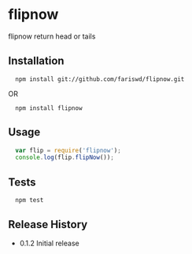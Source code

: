 flipnow
=========

flipnow return head or tails

## Installation
```shell
  npm install git://github.com/fariswd/flipnow.git
```
OR
```shell
  npm install flipnow
```

## Usage

```js
  var flip = require('flipnow');
  console.log(flip.flipNow());
```

## Tests
```shell
  npm test
```

## Release History

* 0.1.2 Initial release
